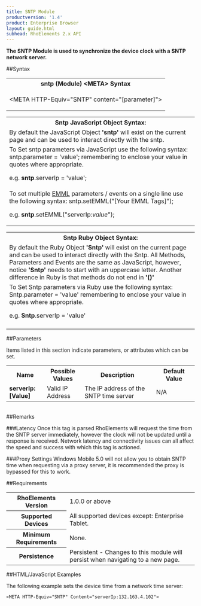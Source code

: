 ```yaml
---
title: SNTP Module
productversion: '1.4'
product: Enterprise Browser
layout: guide.html
subhead: RhoElements 2.x API
---
```




<b>
The SNTP Module is used to synchronize the device clock with a SNTP network server.
</b>

##Syntax

<table class="re-table"><tr><th class="tableHeading">sntp (Module) &lt;META&gt; Syntax
</th></tr><tr><td class="clsSyntaxCells clsOddRow"><p>&lt;META HTTP-Equiv="SNTP" content="[parameter]"&gt;</p></td></tr></table>
<table class="re-table"><tr><th class="tableHeading">Sntp JavaScript Object Syntax:</th></tr><tr><td class="clsSyntaxCells clsOddRow">
By default the JavaScript Object <b>'sntp'</b> will exist on the current page and can be used to interact directly with the sntp.
</td></tr><tr><td class="clsSyntaxCells clsEvenRow">
To Set sntp parameters via JavaScript use the following syntax: sntp.parameter = 'value'; remembering to enclose your value in quotes where appropriate.  
<P />e.g. <b>sntp</b>.serverIp = 'value';
</td></tr><tr><td class="clsSyntaxCells clsOddRow">							
To set multiple <a href="/rhoelements/EMMLOverview">EMML</a> parameters / events on a single line use the following syntax: sntp.setEMML("[Your EMML Tags]");
<P />
e.g. <b>sntp</b>.setEMML("serverIp:<i>value</i>");							
</td></tr></table>

<table class="re-table"><tr><th class="tableHeading">Sntp Ruby Object Syntax:</th></tr><tr><td class="clsSyntaxCells clsOddRow">
By default the Ruby Object <b>'Sntp'</b> will exist on the current page and can be used to interact directly with the Sntp. All Methods, Parameters and Events are the same as JavaScript, however, notice <b>'Sntp'</b> needs to start with an uppercase letter. Another difference in Ruby is that methods do not end in <b>'()'</b></td></tr><tr><td class="clsSyntaxCells clsEvenRow">
To Set Sntp parameters via Ruby use the following syntax: Sntp.parameter = 'value' remembering to enclose your value in quotes where appropriate.  
<P />e.g. <b>Sntp</b>.serverIp = 'value'
</td></tr><tr><td class="clsSyntaxCells clsOddRow" /></tr></table>




##Parameters


Items listed in this section indicate parameters, or attributes which can be set.
<table class="re-table"><col width="20%" /><col width="20%" /><col width="38%" /><col width="22%" /><tr><th class="tableHeading">Name</th><th class="tableHeading">Possible Values</th><th class="tableHeading">Description</th><th class="tableHeading">Default Value</th></tr><tr><td class="clsSyntaxCells clsOddRow"><b>serverIp:[Value]
</b></td><td class="clsSyntaxCells clsOddRow">Valid IP Address</td><td class="clsSyntaxCells clsOddRow">The IP address of the SNTP time server</td><td class="clsSyntaxCells clsOddRow">N/A</td></tr></table>
<table class="re-table"><col width="78%" /><col width="8%" /><col width="1%" /><col width="5%" /><col width="1%" /><col width="5%" /><col width="2%" /></table>




##Remarks


###Latency
Once this tag is parsed RhoElements will request the time from the SNTP server immediately, however the clock will not be updated until a response is received. Network latency and connectivity issues can all affect the speed and success with which this tag is actioned.


###Proxy Settings
Windows Mobile 5.0 will not allow you to obtain SNTP time when requesting via a proxy server, it is recommended the proxy is bypassed for this to work.




##Requirements

<table class="re-table"><tr><th class="tableHeading">RhoElements Version</th><td class="clsSyntaxCell clsEvenRow">1.0.0 or above
</td></tr><tr><th class="tableHeading">Supported Devices</th><td class="clsSyntaxCell clsOddRow">All supported devices except: Enterprise Tablet.</td></tr><tr><th class="tableHeading">Minimum Requirements</th><td class="clsSyntaxCell clsOddRow">None.</td></tr><tr><th class="tableHeading">Persistence</th><td class="clsSyntaxCell clsEvenRow">Persistent - Changes to this module will persist when navigating to a new page.</td></tr></table>


##HTML/JavaScript Examples

The following example sets the device time from a network time server:

	<META HTTP-Equiv="SNTP" Content="serverIp:132.163.4.102">
	





